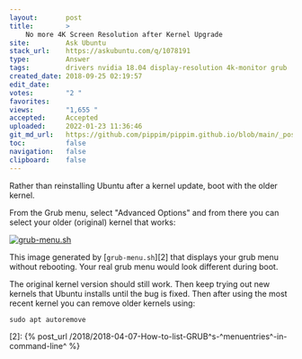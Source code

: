 ```yaml
---
layout:       post
title:        >
    No more 4K Screen Resolution after Kernel Upgrade
site:         Ask Ubuntu
stack_url:    https://askubuntu.com/q/1078191
type:         Answer
tags:         drivers nvidia 18.04 display-resolution 4k-monitor grub
created_date: 2018-09-25 02:19:57
edit_date:    
votes:        "2 "
favorites:    
views:        "1,655 "
accepted:     Accepted
uploaded:     2022-01-23 11:36:46
git_md_url:   https://github.com/pippim/pippim.github.io/blob/main/_posts/2018/2018-09-25-No-more-4K-Screen-Resolution-after-Kernel-Upgrade.md
toc:          false
navigation:   false
clipboard:    false
---
```


Rather than reinstalling Ubuntu after a kernel update, boot with the older kernel.

From the Grub menu, select "Advanced Options" and from there you can select your older (original) kernel that works:

[![grub-menu.sh][1]][1]

This image generated by [`grub-menu.sh`][2] that displays your grub menu without rebooting. Your real grub menu would look different during boot.

The original kernel version should still work. Then keep trying out new kernels that Ubuntu installs until the bug is fixed. Then after using the most recent kernel you can remove older kernels using:

``` 
sudo apt autoremove
```

  [1]: https://i.stack.imgur.com/yT6o0.png
  [2]: {% post_url /2018/2018-04-07-How-to-list-GRUB^s-^menuentries^-in-command-line^ %}
